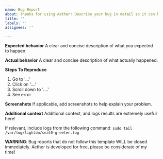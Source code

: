 ```yaml
---
name: Bug Report
about: Thanks for using Aether! Describe your bug in detail so it can be addressed.
title: ''
labels: ''
assignees: ''

---
```


**Expected behavior**
A clear and concise description of what you expected to happen.

**Actual behavior**
A clear and concise description of what actually happened.

**Steps To Reproduce**
1. Go to '...'
2. Click on '....'
3. Scroll down to '....'
4. See error

**Screenshots**
If applicable, add screenshots to help explain your problem.

**Additional context**
Additional context, and logs results are extremely useful here! 

If relevant, include logs from the following command: 
`sudo tail /var/log/lightdm/seat0-greeter.log`


**WARNING**: 
Bug reports that do not follow this template WILL be closed immediately. Aether is developed for free, please be considerate of my time!
